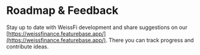 # Roadmap & Feedback

Stay up to date with WeissFi development and share suggestions on our [https://weissfinance.featurebase.app/](https://weissfinance.featurebase.app/). There you can track progress and contribute ideas.
